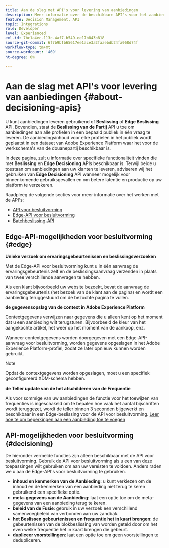 ```yaml
---
title: Aan de slag met API's voor levering van aanbiedingen
description: Meer informatie over de beschikbare API's voor het aanbieden van persoonlijke aanbiedingen.
feature: Decision Management, API
topic: Integrations
role: Developer
level: Experienced
exl-id: 7bc1a4ec-113c-4af7-b549-ee17b843b818
source-git-commit: 6f7b9bfb65617ee1ace3a2faaebdb24fa068d74f
workflow-type: tm+mt
source-wordcount: '469'
ht-degree: 0%

---
```


# Aan de slag met API&#39;s voor levering van aanbiedingen {#about-decisioning-apis}

U kunt aanbiedingen leveren gebruikend of **Beslissing** of **Edge Beslissing** API. Bovendien, staat de **Beslissing van de Partij** API u toe om aanbiedingen aan alle profielen in een bepaald publiek in één vraag te leveren. De aanbiedingsinhoud voor elke profielen in het publiek wordt geplaatst in een dataset van Adobe Experience Platform waar het voor de werkschema&#39;s van de douanepartij beschikbaar is.

In deze pagina, zult u informatie over specifieke functionaliteit vinden die met **Beslissing** en **Edge Decisioning** APIs beschikbaar is. Terwijl beide u toestaan om aanbiedingen aan uw klanten te leveren, adviseren wij het gebruiken van **Edge Decisioning** API wanneer mogelijk voor binnenkomende gebruiksgevallen en om betere latentie en productie op uw platform te verzekeren.

Raadpleeg de volgende secties voor meer informatie over het werken met de API&#39;s:

* [API voor besluitvorming](decisioning-api.md)
* [Edge-API voor besluitvorming](edge-decisioning-api.md)
* [Batchbeslissing-API](batch-decisioning-api.md)

## Edge-API-mogelijkheden voor besluitvorming {#edge}

**Unieke verzoek om ervaringsgebeurtenissen en beslissingsverzoeken**

Met de Edge-API voor besluitvorming kunt u in één aanvraag de ervaringsgebeurtenis zelf en de beslissingsaanvraag verzenden in plaats van twee verschillende aanvragen te hebben.

Als een klant bijvoorbeeld uw website bezoekt, bevat de aanvraag de ervaringsgebeurtenis (het bezoek van de klant aan de pagina) en wordt een aanbieding teruggestuurd om de bezochte pagina te vullen.

**de gegevensopslag van de context in Adobe Experience Platform**

Contextgegevens verwijzen naar gegevens die u alleen kent op het moment dat u een aanbieding wilt terugsturen. Bijvoorbeeld de kleur van het aangekochte artikel, het weer op het moment van de aankoop, enz.

Wanneer contextgegevens worden doorgegeven met een Edge-API-aanvraag voor besluitvorming, worden gegevens opgeslagen in het Adobe Experience Platform-profiel, zodat ze later opnieuw kunnen worden gebruikt.

>[!NOTE]
>
>Opdat de contextgegevens worden opgeslagen, moet u een specifiek geconfigureerd XDM-schema hebben.

**de Teller update van de het afschilderen van de Frequentie**

Als voor sommige van uw aanbiedingen de functie voor het toewijzen van frequenties is ingeschakeld om te bepalen hoe vaak het aantal bijschriften wordt teruggezet, wordt de teller binnen 3 seconden bijgewerkt en beschikbaar in een Edge-beslissing voor de API voor besluitvorming. [ Leer hoe te om beperkingen aan een aanbieding toe te voegen ](../../offer-library/add-constraints.md)

## API-mogelijkheden voor besluitvorming {#decisioning}

De hieronder vermelde functies zijn alleen beschikbaar met de API voor besluitvorming. Gebruik de API voor besluitvorming als u een van deze toepassingen wilt gebruiken om aan uw vereisten te voldoen. Anders raden we u aan de Edge-API&#39;s voor besluitvorming te gebruiken.

* **inhoud en kenmerken van de Aanbieding**: u kunt verkiezen om de inhoud en de kenmerken van een aanbieding niet terug te keren gebruikend een specifieke optie.
* **meta-gegevens van de Aanbieding**: laat een optie toe om de meta-gegevens van een aanbieding terug te keren.
* **beleid van de Fusie**: gebruik in uw verzoek een verschillend samenvoegbeleid van verbonden aan uw zandbak.
* **het Beslissen gebeurtenissen en frequentie het in kaart brengen**: de gebeurtenissen van de blokbeslissing van worden geteld door om het even welke frequentie het in kaart brengen die gebeurt.
* **dupliceer voorstellingen**: laat een optie toe om geen voorstellingen te dedupliceren.
